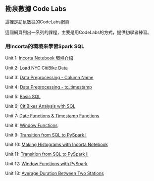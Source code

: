 ## 勘泉數據 Code Labs

這裡是勘泉數據的CodeLabs網頁

這個網頁列出一系列的課程，主要是用CodeLabs的方式，提供初學者練習。


### 用Incorta的環境來學習Spark SQL

Unit 1: [Incorta Notebook 環境介紹](incorta_notebook_introduction/)

Unit 2: [Load NYC CitiBike Data](Load_NYC_CitiBike_Data/)

Unit 3: [Data Preprocessing - Column Name](Data_Preprocessing_Column_Name/)

Unit 4: [Data Preprocessing - to_timestamp](Data_Preprocessing_to_timestamp/)

Unit 5: [Basic SQL](Basic_SQL/)

Unit 6: [CitiBikes Analysis with SQL](CitiBikes_Analysis_with_SQL)

Unit 7: [Date Functions & Timestamp Functions](DateFunctions_TimestampFunctions/)

Unit 8: [Window Functions](Window_Functions/) 

Unit 9: [Transition from SQL to PySpark I](Transition_from_SQL_to_PySpark_I/)

Unit 10: [Making Histograms with Incorta Notebook](Making_Histograms_with_Incorta_Notebook/)

Unit 11: [Transition from SQL to PySpark II](Transition_from_SQL_to_PySpark_II/)

Unit 12: [Window Functions with PySpark](Window_Functions_with_PySpark/)

Unit 13: [Average Duration Between Two Stations](Average_Duration_Between_Two_Stations/)
